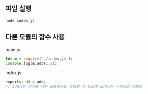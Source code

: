## 파일 실행
```
node index.js
```

## 다른 모듈의 함수 사용
main.js
```js
let m = require('./index.js');
console.log(m.add(1,2));
```

index.js
```js
exports.add = add;  
// add라는 함수를 다른 모듈에서도 사용할 수 있도록 add라는 이름으로 내보냄
```
